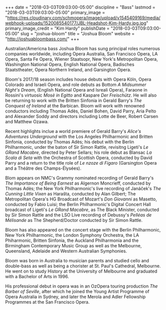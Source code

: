 +++
date = "2018-03-03T09:03:00-05:00"
discipline = "Bass"
lastmod = "2018-03-03T09:03:00-05:00"
primary_image = "https://res.cloudinary.com/schmopera/image/upload/v1545409169/media/webhook-uploads/1520085540177/JBL-Headshot-Kim-Hardy.jpg.jpg"
primary_image_credit = "Kim Hardy"
publishDate = "2018-03-03T09:03:00-05:00"
slug = "joshua-bloom"
title = "Joshua Bloom"
website = "http://joshuabloombass.com/"
+++

Australian/Americna bass Joshua Bloom has sung principal roles numerous companies worldwide, including Opera Australia, San Francisco Opera, LA Opera, Santa Fe Opera, Wiener Staatsopr, New York's Metropolitan Opera, Washington National Opera, English National Opera, Badisches Staatstheater, Opera Northern Ireland, and Garsington Opera.

Bloom's 2017/18 season includes house debuts with Opera Köln, Opera Colorado and Israeli Opera, and role debuts as Bottom *A Midsummer Night's Dream*, (English National Opera and Isreali Opera), Faraone in Rossini's virtuosic *Mosè in Egitto* and Kaspare *Der Freischütz*. He will also be returning to work with the Britten Sinfonia in Gerald Barry's *The Conquest of Ireland* at the Barbican. Bloom will work with renowned conductors including Thomas Adès, Daniel Bohen, David Parry, Aria Pelto and Alexander Soddy and directors including Lotte de Beer, Robert Carsen and Matthew Ozawa.

Recent highlights inclue a world premiere of Gerald Barry's *Alice's Adventures Underground* with the Los Angeles Philharmonic and Britten Sinfonia, conducted by Thomas Adès; his debut with the Berlin Philharmonic, under the baton of Sir Simon Rattle, revisitng Ligeti's *Le GRand Macabre*, directed by Peter Sellars; his role debut as Blansac *La Scala di Seta* with the Orchestra of Scottish Opera, conducted by David Parry and a return to the title role of *Le nzoze di Figaro* (Garsington Opera and a Théâtre des Champs-Élysées).

Blom appears on NMC's Grammy nominated recording of Gerald Barry's *The Importance of Being Earnest* as Algernon Moncrieff, conducted by Thomas Adès; the New York Philharmonic's live recording of Janáček's *The Cunning Little Vixen* as Harašta, conducted by Alan Gilbert; The Metropolitan Opera's HG Broadcast of Mozart's *Don Giovanni* as Masetto, conducted by Fabio Luisi; the Berlin Philharmonic's Digital Concert Hall broadcast of Ligeti's *Le GRand Macabre*, as The Black Minister, conducted by Sir Simon Rattle and the LSO Live recording of Debussy's *Pelléas de Mélisande* as The Shepherd/Doctor conducted by Sir Simon Rattle.

Bloom has also appeared on the concert stage with the Berlin Philharmonic, New York Philharmonic, the London Symphony Orchestra, the LA Phiharmonic, Britten Sinfonia, the Auckland Philharmonia and the Birmingham Contemporary Music Group as well as the Melbourne, Queensland, Adelaide and Western Australian Symphonies.

Bloom was born in Australia to musician parents and studied cello and double-bass as well as being a chorister at St. Paul's Cathedral, Melbourne. He went on to study History at the University of Melbourne and graduated with a Bachelor of Arts in 1996.

His professional debut in opera was in an OzOpera touring production *The Barber of Seville*, after which he joined the Young Artist Programme of Opera Australia in Sydney, and later the Merola and Adler Fellowship Programmes at the San Francisco Opera.
